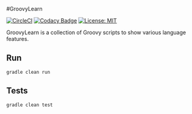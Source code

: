 #GroovyLearn

[![CircleCI](https://circleci.com/gh/guildenstern70/GroovyLearn/tree/master.svg?style=svg)](https://circleci.com/gh/guildenstern70/GroovyLearn/tree/master)
[![Codacy Badge](https://app.codacy.com/project/badge/Grade/82c0d44eddca4818a2cced063bc54e85)](https://www.codacy.com/gh/guildenstern70/GroovyLearn/dashboard?utm_source=github.com&amp;utm_medium=referral&amp;utm_content=guildenstern70/GroovyLearn&amp;utm_campaign=Badge_Grade)
[![License: MIT](https://img.shields.io/badge/License-MIT-yellow.svg)](https://opensource.org/licenses/MIT)

GroovyLearn is a collection of Groovy scripts to show various language features.

## Run

    gradle clean run

## Tests

    gradle clean test
